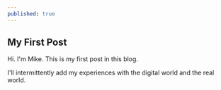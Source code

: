 ```yaml
---
published: true
---
```

## My First Post

Hi. I'm Mike. This is my first post in this blog.

I'll intermittently add my experiences with the digital world and the real world.

